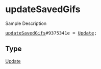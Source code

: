 # updateSavedGifs

Sample Description

<pre>
<a href="../constructor/updateSavedGifs.md">updateSavedGifs</a>#9375341e = <a href="../type/Update.md">Update</a>;</pre>

## Type

<a href="../type/Update.md">Update</a>
